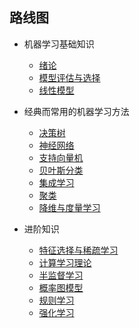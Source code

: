 ## 路线图
- 机器学习基础知识
  - [绪论](mlzzh01.md)
  - [模型评估与选择](mlzzh02.md)
  - [线性模型](mlzzh03.md) 
- 经典而常用的机器学习方法
  - [决策树](mlzzh04.md) 
  - [神经网络](mlzzh05.md) 
  - [支持向量机](mlzzh06.md) 
  - [贝叶斯分类](mlzzh07.md) 
  - [集成学习](mlzzh08.md) 
  - [聚类](mlzzh09.md) 
  - [降维与度量学习](mlzzh10.md) 
  
- 进阶知识
  - [特征选择与稀疏学习](mlzzh11.md) 
  - [计算学习理论](mlzzh12.md)  
  - [半监督学习](mlzzh13.md) 
  - [概率图模型](mlzzh14.md) 
  - [规则学习](mlzzh15.md) 
  - [强化学习](mlzzh16.md) 
   
